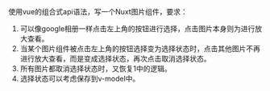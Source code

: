 使用vue的组合式api语法，写一个Nuxt图片组件，要求：

1. 可以像google相册一样点击左上角的按钮进行选择，点击图片本身则为进行放大查看。
2. 当某个图片组件被点击左上角的按钮选择变为选择状态时，点击其他图片不再进行放大查看，而是变成选择状态，再次点击取消选择状态。
3. 所有图片都取消选择状态时，又恢复1中的逻辑。
4. 选择状态可以考虑保存到v-model中。
